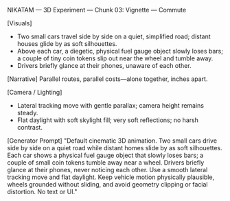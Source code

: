 NIKATAM — 3D Experiment — Chunk 03: Vignette — Commute

[Visuals]
- Two small cars travel side by side on a quiet, simplified road; distant houses glide by as soft silhouettes.
- Above each car, a diegetic, physical fuel gauge object slowly loses bars; a couple of tiny coin tokens slip out near the wheel and tumble away.
- Drivers briefly glance at their phones, unaware of each other.

[Narrative]
Parallel routes, parallel costs—alone together, inches apart.

[Camera / Lighting]
- Lateral tracking move with gentle parallax; camera height remains steady.
- Flat daylight with soft skylight fill; very soft reflections; no harsh contrast.

[Generator Prompt]
"Default cinematic 3D animation. Two small cars drive side by side on a quiet road while distant homes slide by as soft silhouettes. Each car shows a physical fuel gauge object that slowly loses bars; a couple of small coin tokens tumble away near a wheel. Drivers briefly glance at their phones, never noticing each other. Use a smooth lateral tracking move and flat daylight. Keep vehicle motion physically plausible, wheels grounded without sliding, and avoid geometry clipping or facial distortion. No text or UI."


